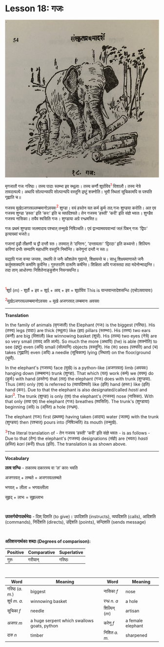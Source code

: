 # Lesson 18: गजः

![picture of an elephant moving logs and a mahout](./images/r1l18.jpg)

मृगजातौ गजः गरिष्ठः। तस्य पादाः स्तम्भा इव स्थूलाः। तस्य कर्णौ शूर्पाविव<span style="color:red"><sup>1</sup></span> विशालौ। तस्य नेत्रे तावदत्यल्पे। अथापि सोल्पान्यपपि सोल्पान्यपि वस्तूनि द्रष्टुं शक्नोति। भूमौ स्थितां सूचिकामपि स पश्यति गृह्णाति च॥

गजस्य मुखेऽजगरवल्लम्बमानोऽवयवः<span style="color:red"><sup>2</sup></span> शुण्डा। वयं हस्तेन यत कर्म कुर्मः तत् गजः शुण्डया करोति। अत एव गजस्य शुण्डा ’हस्तः’ इति ’करः’ इति  च व्यपदिश्यते। तेन गजस्य ’हस्ती’ ’करी’ इति संज्ञे भवतः। शुण्डैव गजस्य नासिका। तयैव श्वसिति गजः। शुण्डाया अग्रे रन्ध्रमस्ति॥

गजः प्रथमं शुण्डया जलमादाय पश्चात् तन्मुखे निषिञ्चति। एवं द्वाभ्यामवयवाभ्यां जलं पिबन् गजः ’द्विपः’ इत्याख्यां भजते॥

गजानां दृढौ तीक्षणौ च द्वौ दन्तौ स्तः। तस्मात् ते ’दन्तिनः’, ’दन्तावलाः’ ’द्विरदाः’ इति कथ्यन्ते। शिल्पिनः करिणां दन्तैः सम्याणि महार्धाणि वस्तुनि निर्मान्ति। करेणूनां दन्तौ न स्तः॥

यद्यापि गजा वन्या जन्तवः, तथापि ते जनैः कौशलेन गृह्यन्ते, शिक्षयन्ते च। साधु शिक्ष्यमाणास्ते जनैः कर्तुमशक्यानि कर्माणि  कुर्वन्ति। गुरुतराणि दारूणि कर्षन्ति। शिक्षिता अपि गजास्तदा तदा मदेनोन्माद्यन्ति। तदा तान् आधोरणाः निशितेनाङ्कुशेन नियन्त्रयन्ति॥

<BR>

<span style="color:red"><sup>1</sup></span>शूर्प (*m*) - शूर्पौ + इव = शूर्प् + आव् + इव = शूर्पाविव This is यान्तवान्तादेशसन्धिः (एचोऽयवायावः)

<span style="color:red"><sup>2</sup></span>मुखेऽजगरवल्लम्बमानोऽवयवः = मुखे अजगरवत् लम्बमानः अवयवः

---

**Translation**

In the family of animals (मृगजातौ) the Elephant (गजः) is the biggest (गरिष्ठः). His (तस्य) legs (पादाः) are thick (स्थूलाः) like (इव) pillars (स्तम्भाः). His (तस्य) two ears (कर्णौ) are big (विशालौ) like winnowing basket (शूर्पा). His (तस्य) two eyes (नेत्रे) are so very small (तावद् अति अल्पे). So much the more (अथापि) (he) is able (शक्नोति) to see (द्रष्टुं) even (अपि) small (सोल्पानि) objects (वस्तूनि). He (सः) sees (पश्यति) and (च) takes (गृह्णाति) even (अपि) a needle (सूचिकाम्) lying (स्थितां) on the floor/ground (भूमौ).

In the elephant's (गजस्य) face (मुखे) is a python-like (अजगरवत्) limb (अवयवः) hanging down (लम्बमानः) trunk (शुण्डा). That which (यत्) work (कर्म) we (वयम्) do (कुर्मः) with hand (हस्तेन) that (तत्) the elephant (गजः) does with trunk (शुण्डया). Thus (अतः) only (एव) is referred to (व्यापदिश्यते) like (इति) hand (हस्त:) like (इति) hand (करः). Due to that the elephant is also designated/called *hasti* and *kari*<span style="color:red"><sup>3</sup></span>. The trunk (शुण्डा) is only (एव) the elephant's (गजस्य) nose (नासिका). With that only (तया एव) the elephant (गजः) breathes (श्वसिति). The trunk's (शुण्डाया) beginning (अग्रे) is (अ्स्ति) a hole (रन्ध्रम्).

The elephant (गजः) first (प्रथमम्) having taken (आदाय) water (जलम्) with the trunk (शुण्डया) then (पश्चात्) pours into (निषिञ्चति) its mouth (तन्मुखे).

<span style="color:red"><sup>3</sup></span>The literal translation of - तेन गजस्य ’हस्ती’ ’करी’ इति संज्ञे भवतः - is as follows - Due to that (तेन)  the elephant's (गजस्य) designations (संज्ञे) are (भवतः) *hasti* (हस्ति) *kari* (करी) thus (इति). The translation is as shown above. 


---

**Vocabulary**


**लत्व सन्धिः** - तकास्य दकारस्य वा ’ल’ कारः भवति

अजगरवत् + लम्बते = अजगरवल्लम्बते

भगवत् + लीला = भगवल्लीला

सुहृद् + लाभः = सुहृल्लाभः

<BR>

**उपसर्गयोगादर्थभेदः** - दिश् दिशति (to give)। उपदिशति (instructs), व्यपदिशति (calls), आदिशति (commands), निर्दिशति (directs), उद्दिशति (points), सन्दिशति (sends message)


<BR>

**अतिशयनार्थकाः शब्दाः (Degrees of comparison):**

| Positive | Comparative | Superlative |
| --- | --- | --- |
| गुरुः | गरीयान् | गरिष्ठः |

<BR>

| Word | Meaning | Word | Meaning |
| --- | --- | --- | --- |
| गरिष्ठ (*a. m.*) | biggest | नासिका *f* | nose |
| शूर्प *m. a.* | winnowing basket | रन्ध्र *n. a* | a hole |
| सूचिका *f* | needle | शिल्पिन् (*m*) | artisan |
| अजगर *m* | a huge serpent which swallows goats, python | करेणु *f* | a female elephant |
| दारु *n* | timber | निशित *a. m.*| sharpened |